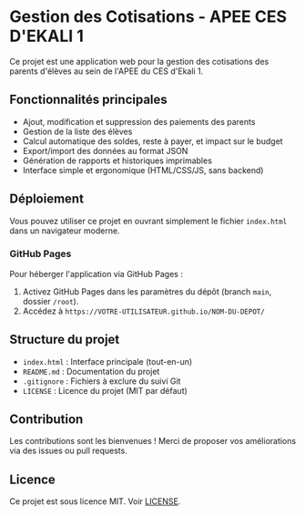 
# Gestion des Cotisations - APEE CES D'EKALI 1

Ce projet est une application web pour la gestion des cotisations des parents d'élèves au sein de l'APEE du CES d'Ekali 1.

## Fonctionnalités principales

- Ajout, modification et suppression des paiements des parents
- Gestion de la liste des élèves
- Calcul automatique des soldes, reste à payer, et impact sur le budget
- Export/import des données au format JSON
- Génération de rapports et historiques imprimables
- Interface simple et ergonomique (HTML/CSS/JS, sans backend)

## Déploiement

Vous pouvez utiliser ce projet en ouvrant simplement le fichier `index.html` dans un navigateur moderne.

### GitHub Pages

Pour héberger l'application via GitHub Pages :
1. Activez GitHub Pages dans les paramètres du dépôt (branch `main`, dossier `/root`).
2. Accédez à `https://VOTRE-UTILISATEUR.github.io/NOM-DU-DEPOT/`

## Structure du projet

- `index.html` : Interface principale (tout-en-un)
- `README.md` : Documentation du projet
- `.gitignore` : Fichiers à exclure du suivi Git
- `LICENSE` : Licence du projet (MIT par défaut)

## Contribution

Les contributions sont les bienvenues ! Merci de proposer vos améliorations via des issues ou pull requests.

## Licence

Ce projet est sous licence MIT. Voir [LICENSE](LICENSE).
